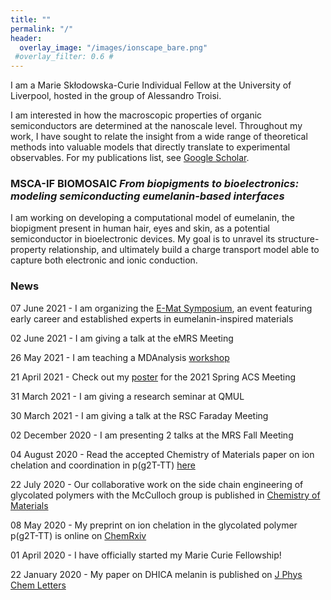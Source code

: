 ```yaml
---
title: ""
permalink: "/"
header:
  overlay_image: "/images/ionscape_bare.png"
 #overlay_filter: 0.6 #
---
```


I am a Marie Skłodowska-Curie Individual Fellow at the University of Liverpool, hosted in the group of Alessandro Troisi.

I am interested in how the macroscopic properties of organic semiconductors are determined at the nanoscale level. Throughout my work, I have sought to relate the insight from a wide range of theoretical methods into valuable models that directly translate to experimental observables. For my publications list, see [Google Scholar](https://scholar.google.com/citations?hl=en&user=o4zoWRQAAAAJ&view_op=list_works&sortby=pubdate).

### MSCA-IF BIOMOSAIC *From biopigments to bioelectronics: modeling semiconducting eumelanin-based interfaces*

I am working on developing a computational model of eumelanin, the biopigment present in human hair, eyes and skin, as a potential semiconductor in bioelectronic devices. My goal is to unravel its structure-property relationship, and ultimately build a charge transport model able to capture both electronic and ionic conduction.

### News

07 June 2021 - I am organizing the [E-Mat Symposium](www.e-mat.org), an event featuring early career and established experts in eumelanin-inspired materials 

02 June 2021 - I am giving a talk at the eMRS Meeting

26 May 2021 - I am teaching a MDAnalysis [workshop](https://www.mdanalysis.org/2021/04/09/prace-workshop/)

21 April 2021 - Check out my [poster](images/ACSSpring21_MMatta.pdf) for the 2021 Spring ACS Meeting

31 March 2021 - I am giving a research seminar at QMUL

30 March 2021 - I am giving a talk at the RSC Faraday Meeting

02 December 2020 - I am presenting 2 talks at the MRS Fall Meeting

04 August 2020 - Read the accepted Chemistry of Materials paper on ion chelation and coordination in p(g2T-TT) [here](https://pubs.acs.org/doi/10.1021/acs.chemmater.0c01984)

22 July 2020 - Our collaborative work on the side chain engineering of glycolated polymers with the McCulloch group is published in [Chemistry of Materials](https://pubs.acs.org/doi/abs/10.1021/acs.chemmater.0c02041)

08 May 2020 - My preprint on ion chelation in the glycolated polymer p(g2T-TT) is online on [ChemRxiv](https://chemrxiv.org/articles/Ion_Coordination_and_Chelation_in_a_Glycolated_Polymer_Semiconductor_Molecular_Dynamics_and_X-Ray_Fluorescence_Study/12264308) 

01 April 2020 - I have officially started my Marie Curie Fellowship!

22 January 2020 - My paper on DHICA melanin is published on [J Phys Chem Letters](https://pubs.acs.org/doi/10.1021/acs.jpclett.9b03696)

<!--15 Dec 2019 - My ChemRxiv preprint on [DHICA melanin](https://chemrxiv.org/articles/Relation_Between_Local_Structure_Electric_Dipole_and_Charge_Carrier_Dynamics_in_DHICA_Melanin_a_Model_for_Biocompatible_Semiconductors/11323016) is available-->

<!-- 28 Aug 2019 - We officially released a code for molecular network calculations! Find it on [github](https://github.com/kugupu/kugupu)-->

<!-- 24 Aug 2019 - I will be presenting my work on organic semiconductors for organic solar cells at the ACS Fall Meeting 2019 in San Diego, CA.-->

<!--  5 Aug 2019 - Our paper on the side chain optimization of polymer donors for organic photovoltaics is out in [JACS](https://pubs.acs.org/doi/abs/10.1021/jacs.9b03770)!!!!-->

<!-- 25 Mar 2019 - I officially started my Newton International Fellowship!-->

<!-- 23 Jan 2019 - Our paper on the fluorination impact on non-fullerene acceptors is just accepted on [JACS](https://pubs.acs.org/doi/10.1021/jacs.8b13653)!!!-->

<!-- 25 Nov 2018 - I'm going to the [MRS Fall Meeting in Boston](https://www.mrs.org/fall2018) and I will give a talk on my recent work on OPV.-->

<!-- 13 Nov 2018 - Thanks to a [NumFOCUS Grant](https://numfocus.org/blog/summer-2018-open-source-development-grants) for community education and engagement, I am co-organizing the [2018 MDAnalysis Workshop and Hackathon](https://www.workshop.mdanalysis.org) here at Northwestern University-->

<!-- 7 Nov 2018 - [Our work](https://pubs.acs.org/doi/10.1021/acsami.8b15319) on rubrene crystals as mechanical sensors has been accepted in ACS Applied Materials & Interfaces-->

<!-- 4 Sep 2018 - Our [PNAS](http://www.pnas.org/content/early/2018/08/15/1807535115) paper on non-fullerene electron acceptors is now out!-->

<!-- 29 Aug 2018 - I am presenting my work at [Wonder and Skepticism](http://www.wonderandskepticism.com/about)-->
